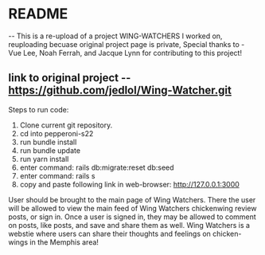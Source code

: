 # README

--
This is a re-upload of a project WING-WATCHERS I worked on, reuploading becuase original project page is private, Special thanks to - Vue Lee, Noah Ferrah, and Jacque Lynn for contributing to this project!

 link to original project -- https://github.com/jedlol/Wing-Watcher.git
--

Steps to run code:
1. Clone current git repository.
2. cd into pepperoni-s22
3. run bundle install
4. run bundle update
5. run yarn install
6. enter command: rails db:migrate:reset db:seed
7. enter command: rails s
8. copy and paste following link in web-browser: http://127.0.0.1:3000

  User should be brought to the main page of Wing Watchers. There the user will be allowed to view the main feed of Wing Watchers chickenwing review posts, or sign in. Once a user is signed in, they may be allowed to comment on posts, like posts, and save and share them as well. Wing Watchers is a webstie where users can share their thoughts and feelings on chicken-wings in the Memphis area!
